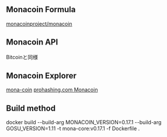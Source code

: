 ## Monacoin Formula
[monacoinproject/monacoin](https://github.com/monacoinproject/monacoin)

## Monacoin API
Bitcoinと同様

## Monacoin Explorer
[mona-coin](https://chaintools.mona-coin.de/)
[prohashing.com Monacoin](https://prohashing.com/explorer/Monacoin/)

## Build method
docker build --build-arg MONACOIN_VERSION=0.17.1 --build-arg GOSU_VERSION=1.11 -t mona-core:v0.17.1 -f Dockerfile .
